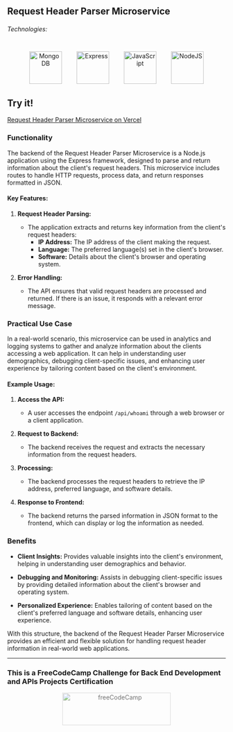 ## Request Header Parser Microservice

###### Technologies:
<p align="center">
   <img src="https://raw.githubusercontent.com/danielcranney/readme-generator/main/public/icons/skills/mongodb-colored.svg" width="75" height="75" alt="MongoDB" style="margin: 10px 15px 0 15px;" />
  <img src="https://raw.githubusercontent.com/danielcranney/readme-generator/main/public/icons/skills/express-colored.svg" width="75" height="75" alt="Express" style="margin: 10px 15px 0 15px;" />
  <img src="https://raw.githubusercontent.com/danielcranney/readme-generator/main/public/icons/skills/javascript-colored.svg" width="75" height="75" alt="JavaScript" style="margin: 10px 15px 0 15px;" />
  <img src="https://raw.githubusercontent.com/danielcranney/readme-generator/main/public/icons/skills/nodejs-colored.svg" width="75" height="75" alt="NodeJS" style="margin: 10px 15px 0 15px;" />
</p>

## Try it!
[Request Header Parser Microservice on Vercel](https://your-vercel-link-here.vercel.app)

### Functionality

The backend of the Request Header Parser Microservice is a Node.js application using the Express framework, designed to parse and return information about the client's request headers. This microservice includes routes to handle HTTP requests, process data, and return responses formatted in JSON.

#### Key Features:
1. **Request Header Parsing:**
   - The application extracts and returns key information from the client's request headers:
     - **IP Address:** The IP address of the client making the request.
     - **Language:** The preferred language(s) set in the client's browser.
     - **Software:** Details about the client's browser and operating system.

2. **Error Handling:**
   - The API ensures that valid request headers are processed and returned. If there is an issue, it responds with a relevant error message.

### Practical Use Case

In a real-world scenario, this microservice can be used in analytics and logging systems to gather and analyze information about the clients accessing a web application. It can help in understanding user demographics, debugging client-specific issues, and enhancing user experience by tailoring content based on the client's environment.

#### Example Usage:

1. **Access the API:**
   - A user accesses the endpoint `/api/whoami` through a web browser or a client application.

2. **Request to Backend:**
   - The backend receives the request and extracts the necessary information from the request headers.

3. **Processing:**
   - The backend processes the request headers to retrieve the IP address, preferred language, and software details.

4. **Response to Frontend:**
   - The backend returns the parsed information in JSON format to the frontend, which can display or log the information as needed.

### Benefits

- **Client Insights:** Provides valuable insights into the client's environment, helping in understanding user demographics and behavior.
  
- **Debugging and Monitoring:** Assists in debugging client-specific issues by providing detailed information about the client's browser and operating system.

- **Personalized Experience:** Enables tailoring of content based on the client's preferred language and software details, enhancing user experience.

With this structure, the backend of the Request Header Parser Microservice provides an efficient and flexible solution for handling request header information in real-world web applications.

---
### This is a FreeCodeCamp Challenge for Back End Development and APIs Projects Certification
<p align="center">
<img src="https://cdn.freecodecamp.org/platform/universal/fcc_primary.svg" width="250" height="75" alt="freeCodeCamp" style="margin: 0 15px; opacity: 0.6" />
 </p>
